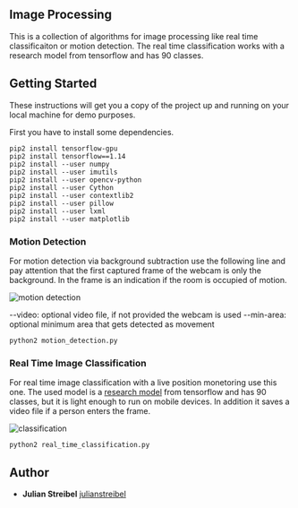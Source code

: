 ## Image Processing

This is a collection of algorithms for image processing like real time classificaiton or motion detection.
The real time classification works with a research model from tensorflow and has 90 classes.

## Getting Started

These instructions will get you a copy of the project up and running on your local machine for demo purposes.

First you have to install some dependencies.

```
pip2 install tensorflow-gpu
pip2 install tensorflow==1.14
pip2 install --user numpy
pip2 install --user imutils
pip2 install --user opencv-python
pip2 install --user Cython
pip2 install --user contextlib2
pip2 install --user pillow
pip2 install --user lxml
pip2 install --user matplotlib
```

### Motion Detection
For motion detection via background subtraction use the following line and pay attention that the first captured frame of the webcam is only the background. In the frame is an indication if the room is occupied of motion.

![motion detection](https://www.pyimagesearch.com/wp-content/uploads/2015/05/frame_delta_example.jpg)

--video: optional video file, if not provided the webcam is used
--min-area: optional minimum area that gets detected as movement

```
python2 motion_detection.py
```

### Real Time Image Classification
For real time image classification with a live position monetoring use this one.
The used model is a [research model](https://github.com/tensorflow/models/tree/master/research/object_detection) from tensorflow and has 90 classes, but it is light enough to run on mobile devices.
In addition it saves a video file if a person enters the frame.

![classification](https://techcrunch.com/wp-content/uploads/2017/06/image1.jpg)
```
python2 real_time_classification.py
```

## Author

* **Julian Streibel** [julianstreibel](https://github.com/julianstreibl)

